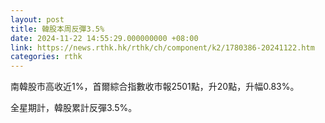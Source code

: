 ```yaml
---
layout: post
title: 韓股本周反彈3.5%
date: 2024-11-22 14:55:29.000000000 +08:00
link: https://news.rthk.hk/rthk/ch/component/k2/1780386-20241122.htm
categories: rthk
---
```


南韓股市高收近1%，首爾綜合指數收市報2501點，升20點，升幅0.83%。

全星期計，韓股累計反彈3.5%。
